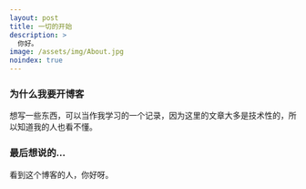 ```yaml
---
layout: post
title: 一切的开始
description: >
  你好。
image: /assets/img/About.jpg
noindex: true
---
```


### 为什么我要开博客
想写一些东西，可以当作我学习的一个记录，因为这里的文章大多是技术性的，所以知道我的人也看不懂。

### 最后想说的...
看到这个博客的人，你好呀。